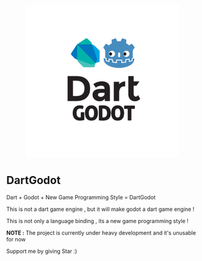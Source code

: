 <p align="center">
  <img src="/logo.png" width="400" height="400" alt="DartGodot logo"/>
</p>

# DartGodot
Dart + Godot + New Game Programming Style = DartGodot

This is not a dart game engine , but it will make godot a dart game engine !

This is not only a language binding , its a new game programming style !

**NOTE :** The project is currently under heavy development and it's unusable for now

Support me by giving Star :)
